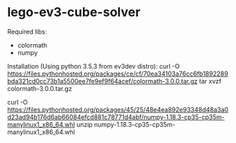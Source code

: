 # lego-ev3-cube-solver

Required libs:
- colormath
- numpy

Installation (Using python 3.5.3 from ev3dev distro):
curl -O https://files.pythonhosted.org/packages/ce/cf/70ea34103a76cc6fb1892289bda321cd0cc73b1a5500ee7fe9ef9f64acef/colormath-3.0.0.tar.gz
tar xvzf colormath-3.0.0.tar.gz

curl -O https://files.pythonhosted.org/packages/45/25/48e4ea892e93348d48a3a0d23ad94b176d6ab66084efcd881c78771d4abf/numpy-1.18.3-cp35-cp35m-manylinux1_x86_64.whl
unzip numpy-1.18.3-cp35-cp35m-manylinux1_x86_64.whl